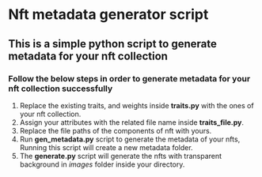 # Nft metadata generator script
## This is a simple python script to generate metadata for your nft collection

### Follow the below steps in order to generate metadata for your nft collection successfully

1. Replace the existing traits, and weights inside **traits.py** with the ones of your nft collection.
2. Assign your attributes with the related file name inside **traits_file.py**.
3. Replace the file paths of the components of nft with yours.
4. Run **gen_metadata.py** script to generate the metadata of your nfts, Running this script will create a new metadata folder.
5. The **generate.py** script will generate the nfts with transparent background in *images* folder inside your directory.
